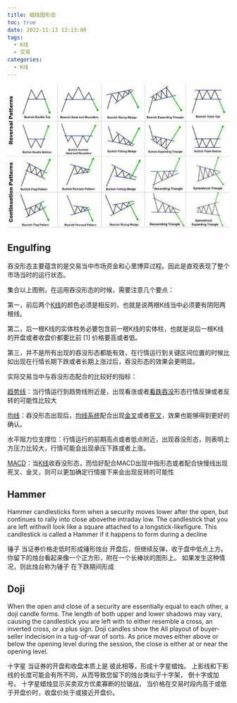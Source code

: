 ```yaml
---
title: 蜡烛图形态
toc: true
date: 2022-11-13 13:13:00
tags:
  - K线
  - 交易
categories:	
  - K线
---
```




![image-20230116132319551](蜡烛图形态/image-20230116132319551.png)

## Engulfing

吞没形态主要蕴含的是交易当中市场资金和心里博弈过程。因此是直观表现了整个市场当时的运行状态。

集合以上图例，在运用吞没形态的时候，需要注意几个要点：

第一，前后两个[K线](https://baike.baidu.com/item/K线/590751?fromModule=lemma_inlink)的颜色必须是相反的，也就是说两根K线当中必须要有阴阳两根线。

第二，后一根K线的实体柱务必要包含前一根K线的实体柱，也就是说后一根K线的开盘或者收盘价都要比前 [1] 价格要高或者低。

第三，并不是所有出现的吞没形态都能有效，在行情运行到关键区间位置的时候比如出现在行情长期下跌或者长期上涨过后，吞没形态的效果会更明显。

实际交易当中与吞没形态配合的比较好的指标：

[趋势线](https://baike.baidu.com/item/趋势线?fromModule=lemma_inlink)：当行情运行到趋势线附近是，出现看涨或者[看跌吞没](https://baike.baidu.com/item/看跌吞没/1392862?fromModule=lemma_inlink)形态行情反弹或者反转的可能性比较大

[均线](https://baike.baidu.com/item/均线?fromModule=lemma_inlink)：吞没形态出现后，[均线系统](https://baike.baidu.com/item/均线系统/3042171?fromModule=lemma_inlink)配合出现[金叉](https://baike.baidu.com/item/金叉/10998892?fromModule=lemma_inlink)或者[死叉](https://baike.baidu.com/item/死叉/9754010?fromModule=lemma_inlink)，效果也能够得到更好的确认。

水平阻力位支撑位：行情运行的前期高点或者低点附近，出现吞没形态，则表明上方压力比较大，行情可能会出现承压下跌或者上涨。

[MACD](https://baike.baidu.com/item/MACD/3334786?fromModule=lemma_inlink)：当[K线](https://baike.baidu.com/item/K线/590751?fromModule=lemma_inlink)收吞没形态，而恰好配合MACD出现中指形态或者配合快慢线出现死叉、金叉，则可以更加确定行情接下来会出现反转的可能性

## Hammer

Hammer candlesticks form when a security moves lower
after the open, but continues to rally into close abovethe intraday low. The candlestick that you are left withwill look like a square attached to a longstick-likefigure. This candlestick is called a Hammer if it happens
to form during a decline

锤子
当证券价格走低时形成锤形烛台
开盘后，但继续反弹，收于盘中低点上方。 你留下的烛台看起来像一个正方形，附在一个长棒状的图形上。 如果发生这种情况，则此烛台称为锤子
在下跌期间形成

## Doji

When the open and close of a security are essentially
equal to each other, a doji candle forms. The length of both upper and lower shadows may vary, causing the candlestick you are left with to either resemble a cross,
an inverted cross, or a plus sign. Doji candles show the
All playout of buyer-seller indecision in a tug-of-war of
sorts. As price moves either above or below the opening level during the session, the close is either at or near the opening level.

十字星
当证券的开盘和收盘本质上是
彼此相等，形成十字星蜡烛。 上影线和下影线的长度可能会有所不同，从而导致您留下的烛台类似于十字架，
倒十字或加号。 十字星蜡烛显示买卖双方优柔寡断的拉锯战， 当价格在交易时段内高于或低于开盘价时，收盘价处于或接近开盘价。
